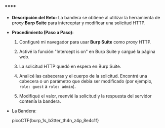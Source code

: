 ### ****

- **Descripción del Reto:** La bandera se obtiene al utilizar la herramienta de _proxy_ **Burp Suite** para interceptar y modificar una solicitud HTTP.
    
- **Procedimiento (Paso a Paso):**
    
    1. Configuré mi navegador para usar **Burp Suite** como _proxy_ HTTP.
        
    2. Activé la función "Intercept is on" en Burp Suite y cargué la página web.
        
    3. La solicitud HTTP quedó en espera en Burp Suite.
        
    4. Analicé las cabeceras y el cuerpo de la solicitud. Encontré una cabecera o un parámetro que debía ser modificado (por ejemplo, `role: guest` a `role: admin`).
        
    5. Modifiqué el valor, reenvié la solicitud y la respuesta del servidor contenía la bandera.
        
- La Bandera:
    
    picoCTF{burp_1s_b3tter_th4n_z4p_8e4c1f}